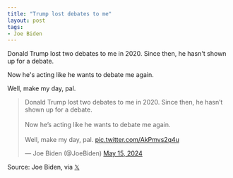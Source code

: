 ```yaml
---
title: "Trump lost debates to me"
layout: post
tags:
- Joe Biden
---
```


Donald Trump lost two debates to me in 2020. Since then, he hasn't shown up for a debate.

Now he's acting like he wants to debate me again.

Well, make my day, pal.

<blockquote class="twitter-tweet"><p lang="en" dir="ltr">Donald Trump lost two debates to me in 2020. Since then, he hasn’t shown up for a debate.<br><br>Now he’s acting like he wants to debate me again.<br><br>Well, make my day, pal. <a href="https://t.co/AkPmvs2q4u">pic.twitter.com/AkPmvs2q4u</a></p>&mdash; Joe Biden (@JoeBiden) <a href="https://twitter.com/JoeBiden/status/1790713878248038478?ref_src=twsrc%5Etfw">May 15, 2024</a></blockquote> <script async src="https://platform.twitter.com/widgets.js" charset="utf-8"></script>

Source: Joe Biden, via [𝕏](https://x.com)
